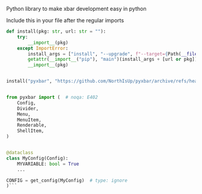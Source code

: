 Python library to make xbar development easy in python

Include this in your file after the regular imports
```py
def install(pkg: str, url: str = ""):
    try:
        __import__(pkg)
    except ImportError:
        install_args = ["install", "--upgrade", f"--target={Path(__file__).parent}"]
        getattr(__import__("pip"), "main")(install_args + [url or pkg])
        __import__(pkg)


install("pyxbar", "https://github.com/NorthIsUp/pyxbar/archive/refs/heads/main.zip")


from pyxbar import (  # noqa: E402
    Config,
    Divider,
    Menu,
    MenuItem,
    Renderable,
    ShellItem,
)


@dataclass
class MyConfig(Config):
    MYVARIABLE: bool = True
    ...

CONFIG = get_config(MyConfig)  # type: ignore
)```
